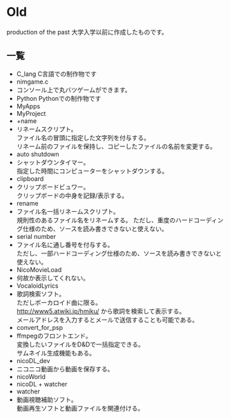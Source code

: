 Old
===

production of the past
大学入学以前に作成したものです。  

一覧
---
* C_lang
C言語での制作物です  
 * nimgame.c
  * コンソール上で丸バツゲームができます。
* Python
Pythonでの制作物です  
 * MyApps
 * MyProject
  * +name
   * リネームスクリプト。  
ファイル名の冒頭に指定した文字列を付与する。   
リネーム前のファイルを保持し、コピーしたファイルの名前を変更する。  
  * auto shutdown
   * シャットダウンタイマー。  
指定した時間にコンピューターをシャットダウンする。
  * clipboard
   * クリップボードビュワー。  
クリップボードの中身を記録/表示する。
  * rename
   * ファイル名一括リネームスクリプト。  
規則性のあるファイル名をリネームする。
ただし、重度のハードコーディング仕様のため、ソースを読み書きできないと使えない。
  * serial number
   * ファイル名に通し番号を付与する。  
ただし、一部ハードコーディング仕様のため、ソースを読み書きできないと使えない。
 * NicoMovieLoad
  * 何故か表示してくれない。
 * VocaloidLyrics
  * 歌詞検索ソフト。  
ただしボーカロイド曲に限る。  
http://www5.atwiki.jp/hmiku/
から歌詞を検索して表示する。  
メールアドレスを入力するとメールで送信することも可能である。  
 * convert_for_psp
  * ffmpegのフロントエンド。  
変換したいファイルをD&Dで一括指定できる。  
サムネイル生成機能もある。  
 * nicoDL_dev
  * ニコニコ動画から動画を保存する。
 * nicoWorld
  * nicoDL + watcher
 * watcher
  * 動画視聴補助ソフト。  
動画再生ソフトと動画ファイルを関連付ける。
